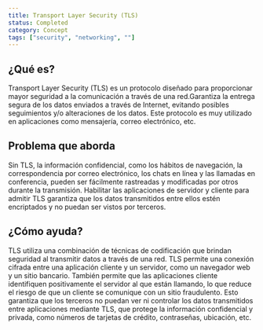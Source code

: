 ```yaml
---
title: Transport Layer Security (TLS)
status: Completed
category: Concept
tags: ["security", "networking", ""]
---
```


## ¿Qué es?

Transport Layer Security (TLS) es un protocolo diseñado para proporcionar mayor seguridad a la comunicación a través de una red.Garantiza la entrega segura de los datos enviados a través de Internet, evitando posibles seguimientos y/o alteraciones de los datos. Este protocolo es muy utilizado en aplicaciones como mensajería, correo electrónico, etc.

## Problema que aborda

Sin TLS, la información confidencial, como los hábitos de navegación, la correspondencia por correo electrónico, los chats en línea y las llamadas en conferencia, pueden ser fácilmente rastreadas y modificadas por otros durante la transmisión. Habilitar las aplicaciones de servidor y cliente para admitir TLS garantiza que los datos transmitidos entre ellos estén encriptados y no puedan ser vistos por terceros.

## ¿Cómo ayuda?

TLS utiliza una combinación de técnicas de codificación que brindan seguridad al transmitir datos a través de una red. TLS permite una conexión cifrada entre una aplicación cliente y un servidor, como un navegador web y un sitio bancario. También permite que las aplicaciones cliente identifiquen positivamente el servidor al que están llamando, lo que reduce el riesgo de que un cliente se comunique con un sitio fraudulento. Esto garantiza que los terceros no puedan ver ni controlar los datos transmitidos entre aplicaciones mediante TLS, que protege la información confidencial y privada, como números de tarjetas de crédito, contraseñas, ubicación, etc.
